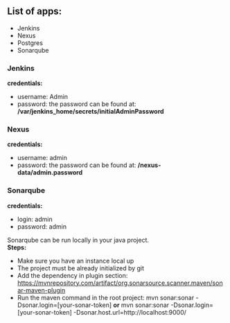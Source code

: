 ## List of apps:
   - Jenkins
   - Nexus
   - Postgres
   - Sonarqube

### Jenkins
**credentials:**
   - username: Admin 
   - password: the password can be found at: **/var/jenkins_home/secrets/initialAdminPassword**

### Nexus
**credentials:**
   - username: admin
   - password: the password can be found at: **/nexus-data/admin.password**

### Sonarqube
**credentials:**
   - login: admin
   - password: admin

Sonarqube can be run locally in your java project.<br>
**Steps:**
   - Make sure you have an instance local up
   - The project must be already initialized by git
   - Add the dependency in plugin section: https://mvnrepository.com/artifact/org.sonarsource.scanner.maven/sonar-maven-plugin
   - Run the maven command in the root project: mvn sonar:sonar -Dsonar.login=[your-sonar-token] **or** mvn sonar:sonar -Dsonar.login=[your-sonar-token] -Dsonar.host.url=http://localhost:9000/